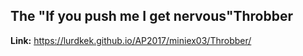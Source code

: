
<b><h2>The "If you push me I get nervous"Throbber</h1></b>
<b>Link:</b> https://lurdkek.github.io/AP2017/miniex03/Throbber/

